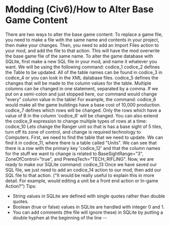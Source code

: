 # Modding (Civ6)/How to Alter Base Game Content

There are two ways to alter the base game content:
To replace a game file, you need to make a file with the same name and contents in your project, then make your changes. Then, you need to add an Import Files action to your mod, and add the file to that action. This will have the mod overwrite the base game file of the same name.
To alter the game database with SQLite, first make a new SQL file in your mod, and name it whatever you want. We will be using the following command:
 codice_1
codice_2 defines the Table to be updated. All of the table names can be found in codice_3 in codice_4 or you can look in the XML database files.
codice_5 defines the changes that will be made to the column values for the table. Multiple columns can be changed in one statement, separated by a comma.
If we put on a semi-colon and just stopped here, our command would change "every" column value in the table! For example, the command: codice_6 would make all the game buildings have a base cost of 10,000 production.
codice_7 defines which rows will be changed. Only the rows which have a value of B in the column 'codice_8' will be changed. You can also extend the codice_9 expression to change multiple types of rows at a time: codice_10
Lets change the Ranger unit so that is has a base sight of 5 tiles, turn off its zone of control, and change is required technology to Computers. First, we need to find the table that we need to update. We can find it in codice_11, where there is a table called "Units". We can see that there is a row with the primary key 'codice_12' and that the column names for the stuff we want to change is related to BaseSightRange="3", ZoneOfControl="true", and PrereqTech="TECH_RIFLING". Now, we are ready to make our SQLite command:
codice_13
Once we have saved our SQL file, we just need to add an codice_14 action to our mod, then add our SQL file to that action. ("It would be really useful to explain this in more detail. For example, would editing a unit be a front end action or In-game Action?")
Tips:
- String values in SQLite are defined with single quotes rather than double quotes.
- Boolean (true or false) values in SQLite are handled with integer 0 and 1.
- You can add comments (the file will ignore these) in SQLite by putting a double hyphen at the beginning of the line --